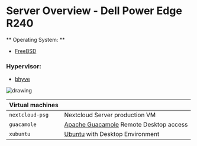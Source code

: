 # Server Overview - Dell Power Edge R240

** Operating System: **
- [FreeBSD](https://www.freebsd.org/)

### Hypervisor: 
- [bhyve](https://bhyve.org/)

![drawing](/images/server-overview.png)

| Virtual machines  |   |
|  --  |  --  |
| `nextcloud-psg` | Nextcloud Server production VM |
| `guacamole`  | [Apache Guacamole](https://guacamole.apache.org/) Remote Desktop access |
| `xubuntu`  |  [Ubuntu](https://xubuntu.org/) with Desktop Environment |
